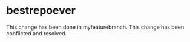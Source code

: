 # bestrepoever
This change has been done in myfeaturebranch.
This change has been conflicted and resolved.
